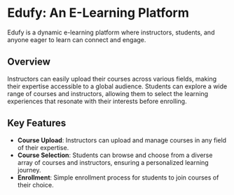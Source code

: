 # Edufy: An E-Learning Platform
Edufy is a dynamic e-learning platform where instructors, students, and anyone eager to learn can connect and engage.

## Overview
Instructors can easily upload their courses across various fields, making their expertise accessible to a global audience. Students can explore a wide range of courses and instructors, allowing them to select the learning experiences that resonate with their interests before enrolling.

## Key Features
- __Course Upload__: Instructors can upload and manage courses in any field of their expertise.
-  **Course Selection**: Students can browse and choose from a diverse array of courses and instructors, ensuring a personalized learning journey.
- **Enrollment**: Simple enrollment process for students to join courses of their choice.
  #
